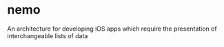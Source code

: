 # nemo
An architecture for developing iOS apps which require the presentation of interchangeable lists of data
